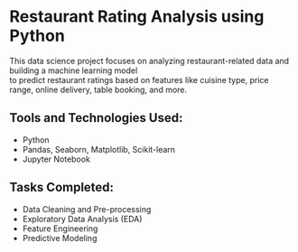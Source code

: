 # Restaurant Rating Analysis using Python

This data science project focuses on analyzing restaurant-related data and building a machine learning model  
to predict restaurant ratings based on features like cuisine type, price range, online delivery, table booking, and more.

## Tools and Technologies Used:
- Python  
- Pandas, Seaborn, Matplotlib, Scikit-learn  
- Jupyter Notebook  

## Tasks Completed:
- Data Cleaning and Pre-processing  
- Exploratory Data Analysis (EDA)  
- Feature Engineering  
- Predictive Modeling  
